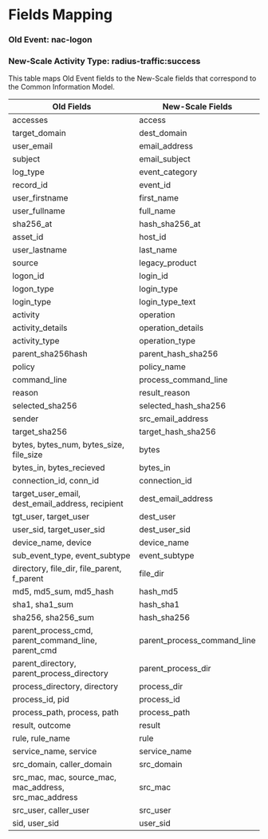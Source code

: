 Fields Mapping
==============

### Old Event: nac-logon
### New-Scale Activity Type: radius-traffic:success

This table maps Old Event fields to the New-Scale fields that correspond to the Common Information Model.

| Old Fields                                             | New-Scale Fields            |
| ------------------------------------------------------ | --------------------------- |
| accesses                                               | access                      |
| target_domain                                          | dest_domain                 |
| user_email                                             | email_address               |
| subject                                                | email_subject               |
| log_type                                               | event_category              |
| record_id                                              | event_id                    |
| user_firstname                                         | first_name                  |
| user_fullname                                          | full_name                   |
| sha256_at                                              | hash_sha256_at              |
| asset_id                                               | host_id                     |
| user_lastname                                          | last_name                   |
| source                                                 | legacy_product              |
| logon_id                                               | login_id                    |
| logon_type                                             | login_type                  |
| login_type                                             | login_type_text             |
| activity                                               | operation                   |
| activity_details                                       | operation_details           |
| activity_type                                          | operation_type              |
| parent_sha256hash                                      | parent_hash_sha256          |
| policy                                                 | policy_name                 |
| command_line                                           | process_command_line        |
| reason                                                 | result_reason               |
| selected_sha256                                        | selected_hash_sha256        |
| sender                                                 | src_email_address           |
| target_sha256                                          | target_hash_sha256          |
| bytes, bytes_num, bytes_size, file_size                | bytes                       |
| bytes_in, bytes_recieved                               | bytes_in                    |
| connection_id, conn_id                                 | connection_id               |
| target_user_email, dest_email_address, recipient       | dest_email_address          |
| tgt_user, target_user                                  | dest_user                   |
| user_sid, target_user_sid                              | dest_user_sid               |
| device_name, device                                    | device_name                 |
| sub_event_type, event_subtype                          | event_subtype               |
| directory, file_dir, file_parent, f_parent             | file_dir                    |
| md5, md5_sum, md5_hash                                 | hash_md5                    |
| sha1, sha1_sum                                         | hash_sha1                   |
| sha256, sha256_sum                                     | hash_sha256                 |
| parent_process_cmd, parent_command_line, parent_cmd    | parent_process_command_line |
| parent_directory, parent_process_directory             | parent_process_dir          |
| process_directory, directory                           | process_dir                 |
| process_id, pid                                        | process_id                  |
| process_path, process, path                            | process_path                |
| result, outcome                                        | result                      |
| rule, rule_name                                        | rule                        |
| service_name, service                                  | service_name                |
| src_domain, caller_domain                              | src_domain                  |
| src_mac, mac, source_mac, mac_address, src_mac_address | src_mac                     |
| src_user, caller_user                                  | src_user                    |
| sid, user_sid                                          | user_sid                    |